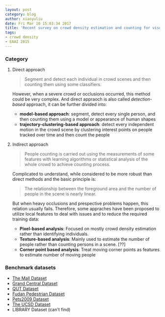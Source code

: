 ```yaml
---
layout: post
category: blog
author: xiaoyuliu
date: Fri Mar 10 15:03:34 2017
title: 'Recent survey on crowd density estimation and counting for visual surveillanc - Notes'
tags:
- crowd density
- EAAI 2015
---
```


### Category

1. Direct approach
    
    > Segment and detect each individual in crowd scenes and then counting them using some classifiers.
    
    However, when a severe crowd or occlusions occurred, this method could be very complex. And direct appraoch is also called *detection-based* approach, it can be further divided into:

    - **model-based approach**: segment, detect every single person, and then counting them using a model or appearance of human shapes
    - **trajectory-clustering-based approach**: detect every independent motion in the crowd scene by clustering interest points on people tracked over time and then count the people


2. Indirect approach
    
    > People counting is carried out using the measurements of some features with learning algorithms or statistical analysis of the whole crowd to achieve counting process.
    
    Complicated to understand, while considered to be more robust than direct methods and the basic principle is:

    > The relationship between the foreground area and the number of people in the scene is nearly linear.

    But when heavy occlusions and prespective problems happen, this relation usually fails. Therefore, some appraches have been proposed to utilize local features to deal with issues and to reduce the required training data:

    - **Pixel-based analysis**: Focused on mostly crowd density estimation rather than identifying individuals.
    - **Texture-based analysis**: Mainly used to estimate the number of people rather than counting persons in a scene. [??]
    - **Corner point based analysis**: Treat moving corner points as features to estimate number of moving people

### Benchmark datasets

- [The Mall Dataset](http://personal.ie.cuhk.edu.hk/~ccloy/downloads_mall_dataset.html)
- [Grand Central Dataset](http://www.ee.cuhk.edu.hk/~xgwang/grandcentral.html)
- [QUT Dataset](https://wiki.qut.edu.au/display/cyphy/Datasets)
- [Fudan Pedestrian Dataset](https://www.cis.upenn.edu/~jshi/ped_html/)
- [Pets2009 Dataset](http://www.cvg.reading.ac.uk/PETS2009/a.html)
- [The UCSD Dataset](http://www.svcl.ucsd.edu/projects/peoplecnt/)
- LIBRARY Dataset (can't find)

